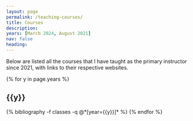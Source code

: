 ```yaml
---
layout: page
permalink: /teaching-courses/
title: Courses
description:
years: [March 2024, August 2021]
nav: false
heading: 
---
```


Below are listed all the courses that I have taught as the primary instructor since 2021, with
links to their respective websites.  

<div class="publications">

{% for y in page.years %}
  <h2 class="year">{{y}}</h2>
  {% bibliography -f classes -q @*[year={{y}}]* %}
{% endfor %}

</div>

